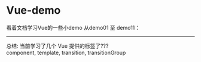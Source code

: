 # Vue-demo

看着文档学习Vue的一些小demo
从demo01 至 demo11：
<hr>
总结: 当前学习了几个 Vue 提供的标签了??? <br>
component,  template,  transition,  transitionGroup 
